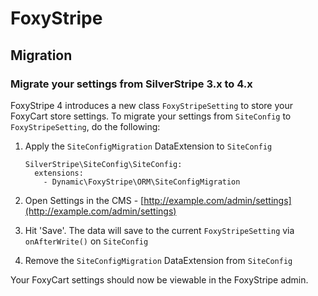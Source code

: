 # FoxyStripe

## Migration

### Migrate your settings from SilverStripe 3.x to 4.x

FoxyStripe 4 introduces a new class `FoxyStripeSetting` to store your FoxyCart store settings. To migrate your settings from `SiteConfig` to `FoxyStripeSetting`, do the following:

1. Apply the `SiteConfigMigration` DataExtension to `SiteConfig`

	```
	SilverStripe\SiteConfig\SiteConfig:
  	  extensions:
  	    - Dynamic\FoxyStripe\ORM\SiteConfigMigration
	```
2. Open Settings in the CMS - [http://example.com/admin/settings](http://example.com/admin/settings)	
3. Hit 'Save'. The data will save to the current `FoxyStripeSetting` via `onAfterWrite()` on `SiteConfig`
4. Remove the `SiteConfigMigration` DataExtension from `SiteConfig`

Your FoxyCart settings should now be viewable in the FoxyStripe admin.